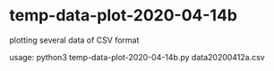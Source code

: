 # temp-data-plot-2020-04-14b
plotting several data of CSV format


usage: python3 temp-data-plot-2020-04-14b.py data20200412a.csv 
